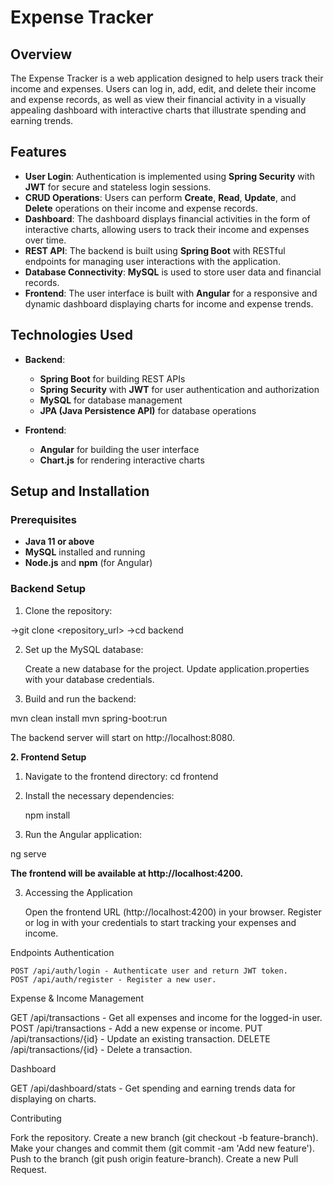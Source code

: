 # Expense Tracker

## Overview

The Expense Tracker is a web application designed to help users track their income and expenses. 
Users can log in, add, edit, and delete their income and expense records, as well as view their 
financial activity in a visually appealing dashboard with interactive charts that illustrate spending and earning trends.

## Features

- **User Login**: Authentication is implemented using **Spring Security** with **JWT** for secure and stateless login sessions.
- **CRUD Operations**: Users can perform **Create**, **Read**, **Update**, and **Delete** operations on their income and expense records.
- **Dashboard**: The dashboard displays financial activities in the form of interactive charts, allowing users to track their income and expenses over time.
- **REST API**: The backend is built using **Spring Boot** with RESTful endpoints for managing user interactions with the application.
- **Database Connectivity**: **MySQL** is used to store user data and financial records.
- **Frontend**: The user interface is built with **Angular** for a responsive and dynamic dashboard displaying charts for income and expense trends.

## Technologies Used

- **Backend**:
  - **Spring Boot** for building REST APIs
  - **Spring Security** with **JWT** for user authentication and authorization
  - **MySQL** for database management
  - **JPA (Java Persistence API)** for database operations

- **Frontend**:
  - **Angular** for building the user interface
  - **Chart.js** for rendering interactive charts

## Setup and Installation

### Prerequisites

- **Java 11 or above**
- **MySQL** installed and running
- **Node.js** and **npm** (for Angular)

### Backend Setup

1. Clone the repository:

->git clone <repository_url>
->cd backend

2. Set up the MySQL database:

    Create a new database for the project.
    Update application.properties with your database credentials.

3. Build and run the backend:

mvn clean install
mvn spring-boot:run

The backend server will start on http://localhost:8080.

**2. Frontend Setup**

1. Navigate to the frontend directory:
    cd frontend
2. Install the necessary dependencies:

   npm install

3. Run the Angular application:

  ng serve

**The frontend will be available at http://localhost:4200.**

3. Accessing the Application

    Open the frontend URL (http://localhost:4200) in your browser.
    Register or log in with your credentials to start tracking your expenses and income.

Endpoints
Authentication

    POST /api/auth/login - Authenticate user and return JWT token.
    POST /api/auth/register - Register a new user.

Expense & Income Management

  GET /api/transactions - Get all expenses and income for the logged-in user.
  POST /api/transactions - Add a new expense or income.
  PUT /api/transactions/{id} - Update an existing transaction.
  DELETE /api/transactions/{id} - Delete a transaction.

Dashboard

  GET /api/dashboard/stats - Get spending and earning trends data for displaying on charts.


Contributing

   Fork the repository.
   Create a new branch (git checkout -b feature-branch).
   Make your changes and commit them (git commit -am 'Add new feature').
   Push to the branch (git push origin feature-branch).
   Create a new Pull Request.

